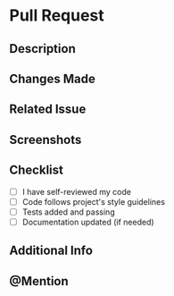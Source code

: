 # Pull Request

<!-- Provide a general summary of your changes in the Title above -->
<!-- Optional fields can be removed if not applicable -->

## Description

<!-- Briefly describe the purpose of this pull request. -->

## Changes Made

<!-- Summarize the changes you've made in this pull request. -->

## Related Issue <!-- Optional -->

<!-- Link to the related issue, e.g., "Closes #123" or "Fixes #456" -->

## Screenshots <!-- Optional -->

<!-- Attach relevant screenshots or GIFs if applicable -->

## Checklist

- [ ] I have self-reviewed my code
- [ ] Code follows project's style guidelines
- [ ] Tests added and passing
- [ ] Documentation updated (if needed)

## Additional Info <!-- Optional -->

<!-- Any extra context or information that might help reviewers -->

## @Mention <!-- Optional -->

<!-- Mention specific individuals or teams for review -->
